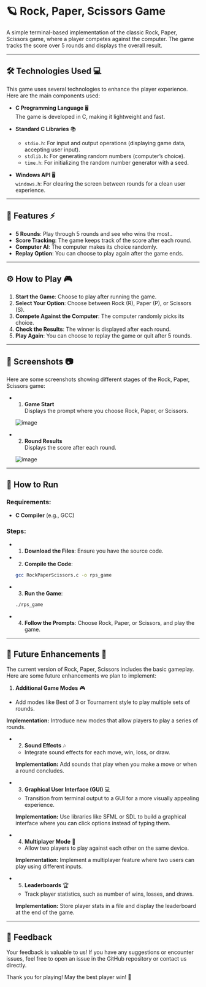 # 🪐 Rock, Paper, Scissors Game

A simple terminal-based implementation of the classic Rock, Paper, Scissors game, where a player competes against the computer. The game tracks the score over 5 rounds and displays the overall result.

---

## 🛠️ **Technologies Used** 💻

This game uses several technologies to enhance the player experience. Here are the main components used:

- **C Programming Language** 🖥️  
The game is developed in C, making it lightweight and fast.

- **Standard C Libraries** 📚  
  - `stdio.h`: For input and output operations (displaying game data, accepting user input).
  - `stdlib.h`: For generating random numbers (computer’s choice).
  - `time.h`: For initializing the random number generator with a seed.

- **Windows API** 🖥️  
  `windows.h`: For clearing the screen between rounds for a clean user experience.

---

## 🔧 Features ⚡
- **5 Rounds**: Play through 5 rounds and see who wins the most.. 
- **Score Tracking**: The game keeps track of the score after each round.
- **Computer AI**: The computer makes its choice randomly. 
- **Replay Option**: You can choose to play again after the game ends.

---

## ⚙️ How to Play 🎮
1. **Start the Game**: Choose to play after running the game.
2. **Select Your Option**: Choose between Rock (R), Paper (P), or Scissors (S).
3. **Compete Against the Computer**: The computer randomly picks its choice.
4. **Check the Results**: The winner is displayed after each round.
5. **Play Again**: You can choose to replay the game or quit after 5 rounds.

---

## 📸 **Screenshots** 📷

Here are some screenshots showing different stages of the Rock, Paper, Scissors game:

 - 1. **Game Start**  
   Displays the prompt where you choose Rock, Paper, or Scissors.

    ![image](https://github.com/user-attachments/assets/2de8527c-c091-4e9b-877c-d23d975f929a)
 

 - 2. **Round Results**  
   Displays the score after each round.

    ![image](https://github.com/user-attachments/assets/16c2bddf-1f07-4fc8-8e3a-5df80d984298)


---

## 🚀 How to Run
### Requirements:
- **C Compiler** (e.g., GCC)
  
### Steps:
- 1. **Download the Files**: Ensure you have the source code.
    
- 2. **Compile the Code**:
   ```bash
   gcc RockPaperScissors.c -o rps_game

- 3. **Run the Game**:
   ````bash
   ./rps_game

- 4. **Follow the Prompts**: Choose Rock, Paper, or Scissors, and play the game.

---

## 🧩 **Future Enhancements** 🔮

The current version of Rock, Paper, Scissors includes the basic gameplay. Here are some future enhancements we plan to implement:

 1. **Additional Game Modes** 🎮
   - Add modes like Best of 3 or Tournament style to play multiple sets of rounds.
   
   **Implementation:** Introduce new modes that allow players to play a series of rounds.

- 2. **Sound Effects** 🎶
   - Integrate sound effects for each move, win, loss, or draw.

   **Implementation:**  Add sounds that play when you make a move or when a round concludes.

- 3. **Graphical User Interface (GUI)** 💻
   - Transition from terminal output to a GUI for a more visually appealing experience.

   **Implementation:** Use libraries like SFML or SDL to build a graphical interface where you can click options instead of typing them.

- 4. **Multiplayer Mode** 👫
   - Allow two players to play against each other on the same device.

   **Implementation:** Implement a multiplayer feature where two users can play using different inputs.

- 5. **Leaderboards** 🏆
   - Track player statistics, such as number of wins, losses, and draws.

   **Implementation:** Store player stats in a file and display the leaderboard at the end of the game.

---

## 💬 Feedback

Your feedback is valuable to us! If you have any suggestions or encounter issues, feel free to open an issue in the GitHub repository or contact us directly.

Thank you for playing! May the best player win! 🎉
